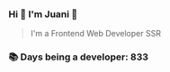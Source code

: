### Hi 👋 I&#39;m Juani 🦁

> I&#39;m a Frontend Web Developer SSR

### 📚 Days being a developer: 833
